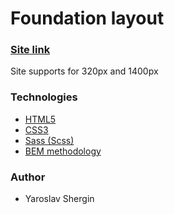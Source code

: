 # Foundation layout

### [Site link](https://fantastic-gelato-fc4819.netlify.app/)

Site supports for 320px and 1400px

### Technologies

- [HTML5](https://en.wikipedia.org/wiki/HTML5)
- [CSS3](https://en.wikipedia.org/wiki/Cascading_Style_Sheets)
- [Sass (Scss)](https://sass-lang.com/)
- [BEM methodology](https://en.bem.info/methodology/)

### Author

- Yaroslav Shergin
